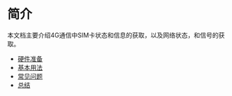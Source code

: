 # 简介

本文档主要介绍4G通信中SIM卡状态和信息的获取，以及网络状态，和信号的获取。

- [硬件准备](01.md)
- [基本用法](basic.md)
- [常见问题](faq.md)
- [总结](summary.md)
